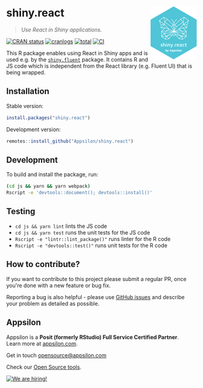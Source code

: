 # shiny.react <a href="https://appsilon.github.io/shiny.react/"><img src="man/figures/shiny-react.png" align="right" alt="shiny.react logo" style="height: 140px;"></a>

> _Use React in Shiny applications._

<!-- badges: start -->
[![CRAN
status](https://www.r-pkg.org/badges/version/shiny.react)](https://cran.r-project.org/package=shiny.react)
[![cranlogs](https://cranlogs.r-pkg.org/badges/shiny.react)](https://CRAN.R-project.org/package=shiny.react)
[![total](https://cranlogs.r-pkg.org/badges/grand-total/shiny.react)](https://CRAN.R-project.org/package=shiny.react)
[![CI](https://github.com/Appsilon/shiny.react/actions/workflows/ci.yaml/badge.svg)](https://github.com/Appsilon/shiny.react/actions/workflows/ci.yaml)
<!-- badges: end -->

This R package enables using React in Shiny apps and is used e.g. by the [`shiny.fluent`](https://appsilon.github.io/shiny.fluent/) package.
It contains R and JS code which is independent from the React library (e.g. Fluent UI) that is being wrapped.

## Installation

Stable version:

```r
install.packages("shiny.react")
```

Development version:

```r
remotes::install_github("Appsilon/shiny.react")
```

## Development

To build and install the package, run:
```sh
(cd js && yarn && yarn webpack)
Rscript -e 'devtools::document(); devtools::install()'
```

## Testing

* `cd js && yarn lint` lints the JS code
* `cd js && yarn test` runs the unit tests for the JS code
* `Rscript -e "lintr::lint_package()"` runs linter for the R code
* `Rscript -e "devtools::test()"` runs unit tests for the R code

## How to contribute?

If you want to contribute to this project please submit a regular PR, once you're done with a new feature or bug fix.

Reporting a bug is also helpful - please use [GitHub issues](https://github.com/Appsilon/shiny.react/issues) and describe your problem as detailed as possible.

## Appsilon

<img src="https://avatars0.githubusercontent.com/u/6096772" align="right" alt="" width="6%" />

Appsilon is a **Posit (formerly RStudio) Full Service Certified Partner**.<br/>
Learn more
at [appsilon.com](https://appsilon.com).

Get in touch [opensource@appsilon.com](opensource@appsilon.com)

Check our [Open Source tools](https://shiny.tools).

<a href = "https://appsilon.com/careers/" target="_blank"><img src="http://d2v95fjda94ghc.cloudfront.net/hiring.png" alt="We are hiring!"/></a>
